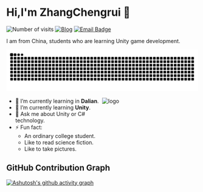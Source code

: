 <!--
**duktig666/duktig666** is a ✨ _special_ ✨ repository because its `README.md` (this file) appears on your GitHub profile.

Here are some ideas to get you started:

- 🔭 I’m currently working on ...
- 🌱 I’m currently learning ...
- 👯 I’m looking to collaborate on ...
- 🤔 I’m looking for help with ...
- 💬 Ask me about ...
- 📫 How to reach me: ...
- 😄 Pronouns: ...
- ⚡ Fun fact: ...

-->



# Hi,I'm ZhangChengrui 👋

![Number of visits](https://komarev.com/ghpvc/?username=cr-zhichen&color=blue&style=flat-square)
[![Blog](https://img.shields.io/badge/Blog-ccrui.cn-orange?style=flat-square)](https://www.ccrui.cn/)
[![Email Badge](https://img.shields.io/badge/Email-ccrui@ccrui.cn-Green?style=flat-square&logo=Gmail&logoColor=white&link=mailto:zg.chengrui@foxmail.com)](mailto:ccrui@ccrui.cn)

I am from China, students who are learning Unity game development.

![](https://raw.githubusercontent.com/cr-zhichen/cr-zhichen/main/assets/github-contribution-grid-snake.svg)

<img src="https://github-readme-stats.vercel.app/api?username=cr-zhichen&show_icons=true" alt="logo" height="160" align="right" width="50%" />

- 🔭 I’m currently learning in **Dalian**.
- 🌱 I’m currently learning **Unity**.
- 💬 Ask me about Unity or C# technology.
- ⚡ Fun fact: 
  - An ordinary college student.
  - Like to read science fiction.
  - Like to take pictures.

## GitHub Contribution Graph
[![Ashutosh's github activity graph](https://activity-graph.herokuapp.com/graph?username=cr-zhichen&theme=dracula)](https://github.com/ashutosh00710/github-readme-activity-graph)
